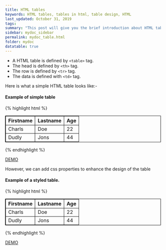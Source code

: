 ```yaml
---
title: HTML tables 
keywords: HTML tables, tables in html, table design, HTML
last_updated: October 31, 2019
tags: 
summary: "This post will give you the brief introduction about HTML tables. However, It won't cover everything about HTML tables but just enough to use it for you PHP lesson."
sidebar: mydoc_sidebar
permalink: mydoc_table.html
folder: mydoc
datatable: true
---
```


* A HTML table is defined by ```<table>``` tag.
* The head is defined by ```<th>``` tag.
* The row is defined by ```<tr>``` tag.
* The data is defined with ```<td>``` tag.

Here is what a simple HTML table looks like:-

#### Example of simple table

{% highlight html %}
<table>
  <tr>
    <th>Firstname</th>
    <th>Lastname</th>
    <th>Age</th>
  </tr>
  <tr>
    <td>Charls</td>
    <td>Doe</td>
    <td>22</td>
  </tr>
  <tr>
    <td>Dudly</td>
    <td>Jons</td>
    <td>44</td>
  </tr>
</table>
{% endhighlight %}

[DEMO](https://codepen.io/riwajchalise/pen/oNNpjay)

However, we can add css properties to enhance the design of the table

#### Example of a styled table.

{% highlight html %}
<head>
 <style>
table, th, td {
  border: 1px solid black;
}
</style>
</head>
<body>
<table style="width:100%">
  <tr>
    <th>Firstname</th>
    <th>Lastname</th>
    <th>Age</th>
  </tr>
  <tr>
    <td>Charls</td>
    <td>Doe</td>
    <td>22</td>
  </tr>
  <tr>
    <td>Dudly</td>
    <td>Jons</td>
    <td>44</td>
  </tr>
</table>
{% endhighlight %}

[DEMO](https://codepen.io/riwajchalise/pen/qBBpbaJ)

